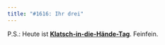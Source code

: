 ```yaml
---
title: "#1616: Ihr drei"
---
```


P.S.:
Heute ist <a href="http://www.fonflatter.de/kalender"><strong>Klatsch-in-die-Hände-Tag</strong></a>. Feinfein.

